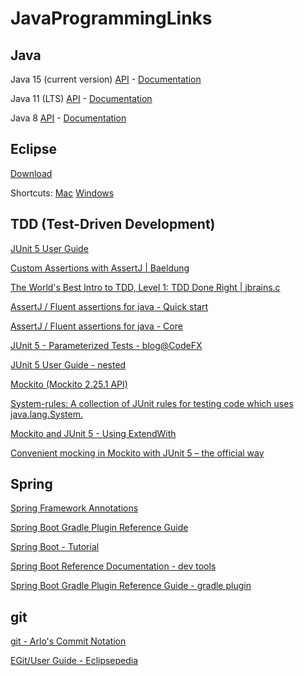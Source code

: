 # JavaProgrammingLinks

## Java

Java 15 (current version) [API](https://docs.oracle.com/en/java/javase/15/docs/api/index.html) - [Documentation](https://docs.oracle.com/en/java/javase/15/)

Java 11 (LTS) [API](https://docs.oracle.com/en/java/javase/11/docs/api/index.html) - [Documentation](https://docs.oracle.com/en/java/javase/11/)

Java 8 [API](https://docs.oracle.com/javase/8/docs/api/index.html) - [Documentation](https://docs.oracle.com/javase/8/)

## Eclipse

[Download](https://www.eclipse.org/downloads/)

Shortcuts: [Mac](https://htmlpreview.github.io/?https://github.com/MarioKusek/JavaProgrammingLinks/blob/main/eclipse-shortcuts.html) [Windows](https://htmlpreview.github.io/?https://github.com/MarioKusek/JavaProgrammingLinks/blob/main/eclipse-shortcuts-win.html)

## TDD (Test-Driven Development)

[JUnit 5 User Guide](https://junit.org/junit5/docs/current/user-guide/)

[Custom Assertions with AssertJ | Baeldung](https://www.baeldung.com/assertj-custom-assertion)

[The World's Best Intro to TDD, Level 1: TDD Done Right | jbrains.c](https://online-training.jbrains.ca/p/wbitdd-01)

[AssertJ / Fluent assertions for java - Quick start](http://joel-costigliola.github.io/assertj/assertj-core-quick-start.html)

[AssertJ / Fluent assertions for java - Core](http://joel-costigliola.github.io/assertj/assertj-core.html)

[JUnit 5 - Parameterized Tests - blog@CodeFX](https://blog.codefx.org/libraries/junit-5-parameterized-tests/)

[JUnit 5 User Guide - nested](https://junit.org/junit5/docs/current/user-guide/#writing-tests-nested)

[Mockito (Mockito 2.25.1 API)](https://static.javadoc.io/org.mockito/mockito-core/2.25.1/org/mockito/Mockito.html)

[System-rules: A collection of JUnit rules for testing code which uses java.lang.System.](https://github.com/stefanbirkner/system-rules)

[Mockito and JUnit 5 - Using ExtendWith](https://www.baeldung.com/mockito-junit-5-extension)

[Convenient mocking in Mockito with JUnit 5 – the official way](https://solidsoft.wordpress.com/2018/03/27/convenient-mocking-in-mockito-with-junit-5-the-official-way/)

## Spring

[Spring Framework Annotations](https://springframework.guru/spring-framework-annotations/)

[Spring Boot Gradle Plugin Reference Guide](https://docs.spring.io/spring-boot/docs/current/gradle-plugin/reference/html/#packaging-executable-configuring-including-development-only-dependencies)

[Spring Boot - Tutorial](https://www.vogella.com/tutorials/SpringBoot/article.html#example-create-your-first-spring-boot-application)

[Spring Boot Reference Documentation - dev tools](https://docs.spring.io/spring-boot/docs/2.3.1.RELEASE/reference/htmlsingle/#using-boot-devtools)

[Spring Boot Gradle Plugin Reference Guide - gradle plugin](https://docs.spring.io/spring-boot/docs/2.3.1.RELEASE/gradle-plugin/reference/html/#packaging-executable-configuring-including-development-only-dependencies)

## git

[git - Arlo's Commit Notation](https://github.com/RefactoringCombos/ArlosCommitNotation)

[EGit/User Guide - Eclipsepedia](https://wiki.eclipse.org/EGit/User_Guide)
